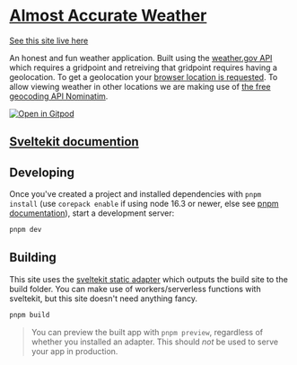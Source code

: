 # [Almost Accurate Weather](https://weather.patrickmccartney.dev)

[See this site live here](https://weather.patrickmccartney.dev)


An honest and fun weather application. Built using the [weather.gov API](https://www.weather.gov/documentation/services-web-api) which requires a gridpoint and retreiving that gridpoint requires having a geolocation. To get a geolocation your [browser location is requested](https://w3c.github.io/geolocation-api/#dom-navigator-geolocation). To allow viewing weather in other locations we are making use of [the free geocoding API Nominatim](https://nominatim.org/release-docs/develop/api/Search/#examples).

[![Open in Gitpod](https://gitpod.io/button/open-in-gitpod.svg)](https://gitpod.io/github.com/Pachwenko/almost-accurate-weather)


## [Sveltekit documention](https://kit.svelte.dev/docs)

## Developing

Once you've created a project and installed dependencies with `pnpm install` (use `corepack enable` if using node 16.3 or newer, else see [pnpm documentation](https://pnpm.io/installation)), start a development server:

```bash
pnpm dev
```

## Building

This site uses the [sveltekit static adapter](https://github.com/sveltejs/kit/tree/master/packages/adapter-static) which outputs the build site to the build folder. You can make use of workers/serverless functions with sveltekit, but this site doesn't need anything fancy.

```bash
pnpm build
```

> You can preview the built app with `pnpm preview`, regardless of whether you installed an adapter. This should _not_ be used to serve your app in production.
